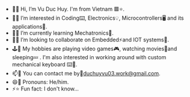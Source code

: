 - 👋🤠 Hi, I’m Vu Duc Huy. I'm from Vietnam 🟥⭐.
- 👀🥽 I’m interested in Coding⌨️, Electronics💡, Microcontrollers🖥️ and its applications🌃.
- 🌱📖 I’m currently learning Mechatronics🤖.
- 💞️🤝 I’m looking to collaborate on Embedded⚡and IOT systems🛜.
- 🕹️🏐 My hobbies are playing video games🎮, watching movies🍿and sleeping💤 . I'm also interested in working around with custom mechanical keyboard ⌨️🔨.
- 📫📧 You can contact me by📮duchuyvu03.work@gmail.com.
- 😄👦 Pronouns: He/him.
- ⚡⭐ Fun fact: I don't know...

<!---
DucHuyVu03/DucHuyVu03 is a ✨ special ✨ repository because its `README.md` (this file) appears on your GitHub profile.
You can click the Preview link to take a look at your changes.
--->
